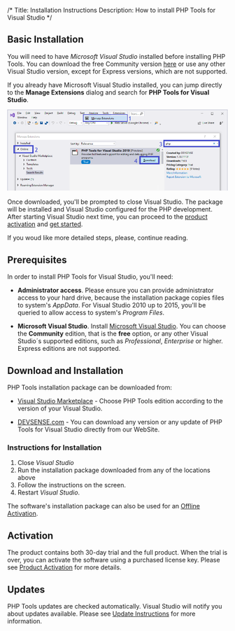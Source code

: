 /*
Title: Installation Instructions
Description: How to install PHP Tools for Visual Studio
*/

## Basic Installation

You will need to have *Microsoft Visual Studio* installed before installing PHP Tools. You can download the free Community version [here](https://visualstudio.microsoft.com/vs/community/) or use any other Visual Studio version, except for Express versions, which are not supported.

If you already have Microsoft Visual Studio installed, you can jump directly to the **Manage Extensions** dialog and search for **PHP Tools for Visual Studio**.

![Visual Studio Extensions](imgs/install-from-vs.png)

Once downloaded, you'll be prompted to close Visual Studio. The package will be installed and Visual Studio configured for the PHP development. After starting Visual Studio next time, you can proceed to the [product activation](/vs/installation/activation) and [get started](/vs/).

If you woud like more detailed steps, please, continue reading.

## Prerequisites

In order to install PHP Tools for Visual Studio, you'll need:

- **Administrator access**. Please ensure you can provide administrator access to your hard drive, because the installation package copies files to system's *AppData*. For Visual Studio 2010 up to 2015, you'll be queried to allow access to system's *Program Files*.

- **Microsoft Visual Studio**. Install [Microsoft Visual Studio](https://visualstudio.microsoft.com/vs/). You can choose the **Community** edition, that is the **free** option, or any other Visual Studio´s supported editions, such as *Professional*, *Enterprise* or higher. Express editions are not supported.

## Download and Installation

 PHP Tools installation package can be downloaded from:

- [Visual Studio Marketplace](https://marketplace.visualstudio.com/search?term="php%20tools"&target=VS&vsVersion=) - Choose PHP Tools edition according to the version of your Visual Studio.

- [DEVSENSE.com](https://www.devsense.com/en/download#vs) - You can download any version or any update of PHP Tools for Visual Studio directly from our WebSite.


### Instructions for Installation

1. Close *Visual Studio*
2. Run the installation package downloaded from any of the locations above
3. Follow the instructions on the screen.
4. Restart *Visual Studio*.

The software's installation package can also be used for an [Offline Activation](https://docs.devsense.com/en/vs/installation/offline-activation).

## Activation

The product contains both 30-day trial and the full product. When the trial is over, you can activate the software using a purchased license key. Please see [Product Activation](/vs/installation/activation) for more details.

## Updates

PHP Tools updates are checked automatically. Visual Studio will notify you about updates available. Please see [Update Instructions](https://docs.devsense.com/en/vs/installation/update) for more information.
